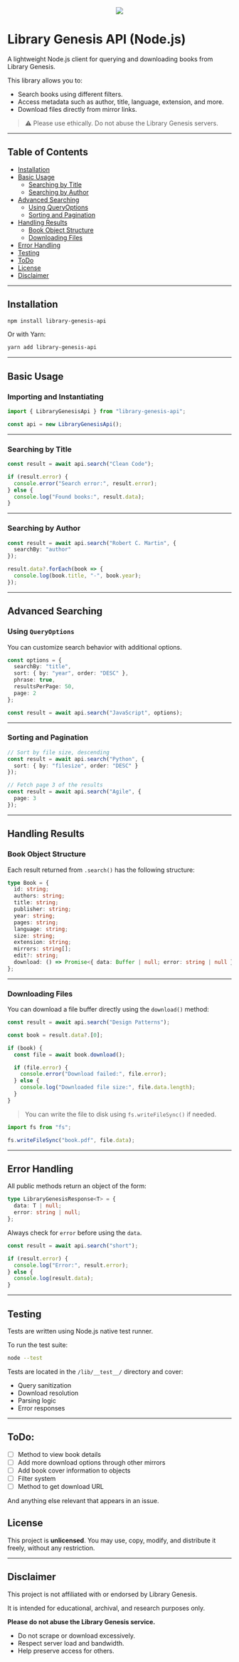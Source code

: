 
<p align=center>
    <img src="https://libgenesis.net/images/libgen-logo.webp"/>
</p>

# Library Genesis API (Node.js)

A lightweight Node.js client for querying and downloading books from Library Genesis.

This library allows you to:

-   Search books using different filters.
-   Access metadata such as author, title, language, extension, and more.
-   Download files directly from mirror links.

> ⚠️ Please use ethically. Do not abuse the Library Genesis servers.

----------

## Table of Contents

-   [Installation](#installation)
-   [Basic Usage](#basic-usage)
    -   [Searching by Title](#searching-by-title)
    -   [Searching by Author](#searching-by-author)
-   [Advanced Searching](#advanced-searching)
    -   [Using QueryOptions](#using-queryoptions)
    -   [Sorting and Pagination](#sorting-and-pagination)
-   [Handling Results](#handling-results)
    -   [Book Object Structure](#book-object-structure)
    -   [Downloading Files](#downloading-files)
-   [Error Handling](#error-handling)
-   [Testing](#testing)
-   [ToDo](#todo)
-   [License](#license)
-   [Disclaimer](#disclaimer)

----------

## Installation

```bash
npm install library-genesis-api

```

Or with Yarn:

```bash
yarn add library-genesis-api

```

----------

## Basic Usage

### Importing and Instantiating

```ts
import { LibraryGenesisApi } from "library-genesis-api";

const api = new LibraryGenesisApi();

```

----------

### Searching by Title

```ts
const result = await api.search("Clean Code");

if (result.error) {
  console.error("Search error:", result.error);
} else {
  console.log("Found books:", result.data);
}

```

----------

### Searching by Author

```ts
const result = await api.search("Robert C. Martin", {
  searchBy: "author"
});

result.data?.forEach(book => {
  console.log(book.title, "-", book.year);
});

```

----------

## Advanced Searching

### Using `QueryOptions`

You can customize search behavior with additional options.

```ts
const options = {
  searchBy: "title",
  sort: { by: "year", order: "DESC" },
  phrase: true,
  resultsPerPage: 50,
  page: 2
};

const result = await api.search("JavaScript", options);

```

----------

### Sorting and Pagination

```ts
// Sort by file size, descending
const result = await api.search("Python", {
  sort: { by: "filesize", order: "DESC" }
});

// Fetch page 3 of the results
const result = await api.search("Agile", {
  page: 3
});

```

----------

## Handling Results

### Book Object Structure

Each result returned from `.search()` has the following structure:

```ts
type Book = {
  id: string;
  authors: string;
  title: string;
  publisher: string;
  year: string;
  pages: string;
  language: string;
  size: string;
  extension: string;
  mirrors: string[];
  edit?: string;
  download: () => Promise<{ data: Buffer | null; error: string | null }>;
};

```

----------

### Downloading Files

You can download a file buffer directly using the `download()` method:

```ts
const result = await api.search("Design Patterns");

const book = result.data?.[0];

if (book) {
  const file = await book.download();

  if (file.error) {
    console.error("Download failed:", file.error);
  } else {
    console.log("Downloaded file size:", file.data.length);
  }
}

```

> You can write the file to disk using `fs.writeFileSync()` if needed.

```ts
import fs from "fs";

fs.writeFileSync("book.pdf", file.data);

```

----------

## Error Handling

All public methods return an object of the form:

```ts
type LibraryGenesisResponse<T> = {
  data: T | null;
  error: string | null;
};

```

Always check for `error` before using the `data`.

```ts
const result = await api.search("short");

if (result.error) {
  console.log("Error:", result.error);
} else {
  console.log(result.data);
}

```

----------

## Testing

Tests are written using Node.js native test runner.

To run the test suite:

```bash
node --test

```

Tests are located in the `/lib/__test__/` directory and cover:

-   Query sanitization
-   Download resolution
-   Parsing logic
-   Error responses

----------

## ToDo:

 - [ ] Method to view book details
 - [ ] Add more download options through other mirrors
 - [ ] Add book cover information to objects
 - [ ] Filter system
 - [ ] Method to get download URL
 
 And anything else relevant that appears in an issue.

## License

This project is **unlicensed**. You may use, copy, modify, and distribute it freely, without any restriction.

----------

## Disclaimer

This project is not affiliated with or endorsed by Library Genesis.

It is intended for educational, archival, and research purposes only.

**Please do not abuse the Library Genesis service.**

-   Do not scrape or download excessively.
-   Respect server load and bandwidth.
-   Help preserve access for others.
